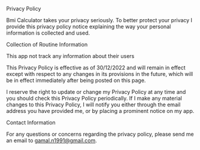 Privacy Policy

Bmi Calculator takes your privacy seriously. To better protect your privacy I provide this privacy policy notice explaining the way your personal information is collected and used.

Collection of Routine Information

This app not track any information about their  users

This Privacy Policy is effective as of 30/12/2022 and will remain in effect except with respect to any changes in its provisions in the future, which will be in effect immediately after being posted on this page.

I reserve the right to update or change my Privacy Policy at any time and you should check this Privacy Policy periodically. If I make any material changes to this Privacy Policy, I will notify you either through the email address you have provided me, or by placing a prominent notice on my app.

Contact Information

For any questions or concerns regarding the privacy policy, please send me an email to  gamal.n1991@gmail.com.

